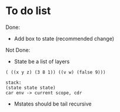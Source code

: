 # To do list

Done:
- Add box to state (recommended change)

Not Done:
- State be a list of layers
```
( ((x y z) (3 8 1)) ((v w) (false 9)))

stack:
(state state state)
car env -> current scope, cdr 
```
- Mstates should be tail recursive